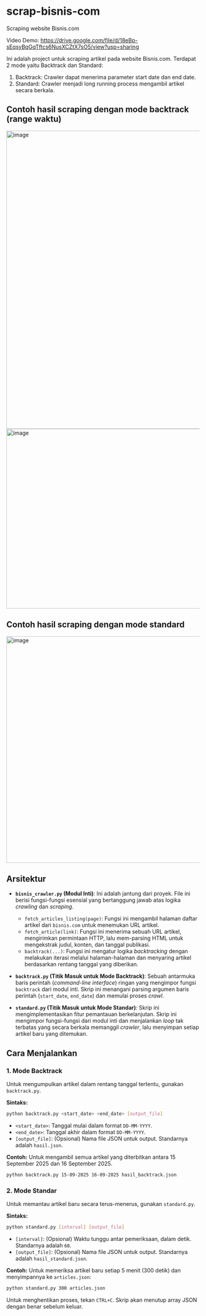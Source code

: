 # scrap-bisnis-com
Scraping website Bisnis.com

Video Demo: https://drive.google.com/file/d/18eBp-sEqsyBqGqTftcs6NusXCZtX7sO5/view?usp=sharing

Ini adalah project untuk scraping artikel pada website Bisnis.com. Terdapat 2 mode yaitu Backtrack dan Standard:
1. Backtrack: Crawler dapat menerima parameter start date dan end date.
2. Standard: Crawler menjadi long running process mengambil artikel secara berkala.

## **Contoh hasil scraping dengan mode backtrack (range waktu)**
<img width="1630" height="776" alt="image" src="https://github.com/user-attachments/assets/bf54a0b7-4c9f-4119-b104-c929dcb787f7" />


<img width="1730" height="468" alt="image" src="https://github.com/user-attachments/assets/7877fd7a-db86-4981-9438-8cdbb86f6e92" />

## **Contoh hasil scraping dengan mode standard**
<img width="1444" height="590" alt="image" src="https://github.com/user-attachments/assets/9ec9446a-ca50-4b40-a911-75e11e737d55" />

## Arsitektur
* **`bisnis_crawler.py` (Modul Inti)**: Ini adalah jantung dari proyek. File ini berisi fungsi-fungsi esensial yang bertanggung jawab atas logika *crawling* dan *scraping*.
    * `fetch_articles_listing(page)`: Fungsi ini mengambil halaman daftar artikel dari `bisnis.com` untuk menemukan URL artikel.
    * `fetch_article(link)`: Fungsi ini menerima sebuah URL artikel, mengirimkan permintaan HTTP, lalu mem-parsing HTML untuk mengekstrak judul, konten, dan tanggal publikasi.
    * `backtrack(...)`: Fungsi ini mengatur logika *backtracking* dengan melakukan iterasi melalui halaman-halaman dan menyaring artikel berdasarkan rentang tanggal yang diberikan.

* **`backtrack.py` (Titik Masuk untuk Mode Backtrack)**: Sebuah antarmuka baris perintah (*command-line interface*) ringan yang mengimpor fungsi `backtrack` dari modul inti. Skrip ini menangani parsing argumen baris perintah (`start_date`, `end_date`) dan memulai proses *crawl*.

* **`standard.py` (Titik Masuk untuk Mode Standar)**: Skrip ini mengimplementasikan fitur pemantauan berkelanjutan. Skrip ini mengimpor fungsi-fungsi dari modul inti dan menjalankan *loop* tak terbatas yang secara berkala memanggil *crawler*, lalu menyimpan setiap artikel baru yang ditemukan.
 
## Cara Menjalankan

### 1. Mode Backtrack

Untuk mengumpulkan artikel dalam rentang tanggal tertentu, gunakan `backtrack.py`.

**Sintaks:**
```bash
python backtrack.py <start_date> <end_date> [output_file]
```
* `<start_date>`: Tanggal mulai dalam format `DD-MM-YYYY`.
* `<end_date>`: Tanggal akhir dalam format `DD-MM-YYYY`.
* `[output_file]`: (Opsional) Nama file JSON untuk output. Standarnya adalah `hasil.json`.

**Contoh:**
Untuk mengambil semua artikel yang diterbitkan antara 15 September 2025 dan 16 September 2025.
```bash
python backtrack.py 15-09-2025 16-09-2025 hasil_backtrack.json
```

### 2. Mode Standar

Untuk memantau artikel baru secara terus-menerus, gunakan `standard.py`.

**Sintaks:**
```bash
python standard.py [interval] [output_file]
```
* `[interval]`: (Opsional) Waktu tunggu antar pemeriksaan, dalam detik. Standarnya adalah `60`.
* `[output_file]`: (Opsional) Nama file JSON untuk output. Standarnya adalah `hasil_standard.json`.

**Contoh:**
Untuk memeriksa artikel baru setiap 5 menit (300 detik) dan menyimpannya ke `articles.json`:
```bash
python standard.py 300 articles.json
```
Untuk menghentikan proses, tekan `CTRL+C`. Skrip akan menutup array JSON dengan benar sebelum keluar.



